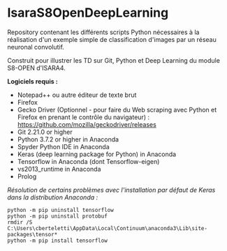 # IsaraS8OpenDeepLearning

Repository contenant les différents scripts Python nécessaires à la réalisation d'un exemple simple de classification d'images par un réseau neuronal convolutif.

Construit pour illustrer les TD sur Git, Python et Deep Learning du module S8-OPEN d'ISARA4.


**Logiciels requis :**

* Notepad++ ou autre éditeur de texte brut
* Firefox
* Gecko Driver (Optionnel - pour faire du Web scraping avec Python et Firefox en prenant le contrôle du navigateur) : https://github.com/mozilla/geckodriver/releases
* Git 2.21.0 or higher
* Python 3.7.2 or higher in Anaconda
* Spyder Python IDE in Anaconda
* Keras (deep learning package for Python) in Anaconda
* Tensorflow in Anaconda (dont Tensorflow-eigen)
* vs2013_runtime in Anaconda
* Prolog


*Résolution de certains problèmes avec l'installation par défaut de Keras dans la distribution Anaconda :*

    python -m pip uninstall tensorflow
    python -m pip uninstall protobuf
    rmdir /S C:\Users\cberteletti\AppData\Local\Continuum\anaconda3\Lib\site-packages\tensor*
    python -m pip install tensorflow

